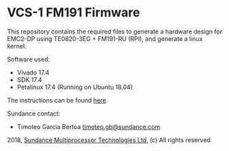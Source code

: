 # VCS-1 FM191 Firmware
This repository contains the required files to generate a hardware design for EMC2-DP using TE0820-3EG + FM191-RU (RPI), and generate a linux kernel.

Software used:
* Vivado 17.4
* SDK 17.4
* Petalinux 17.4 (Running on Ubuntu 18.04)

The instructions can be found [here](https://github.com/SundanceMultiprocessorTechnology/VCS-1/wiki/Build-Firmware).

Sundance contact: 
* Timoteo Garcia Bertoa timoteo.gb@sundance.com

2018, [Sundance Multiprocessor Technologies Ltd.](http://www.sundance.technology/) (c) All rights reserved
